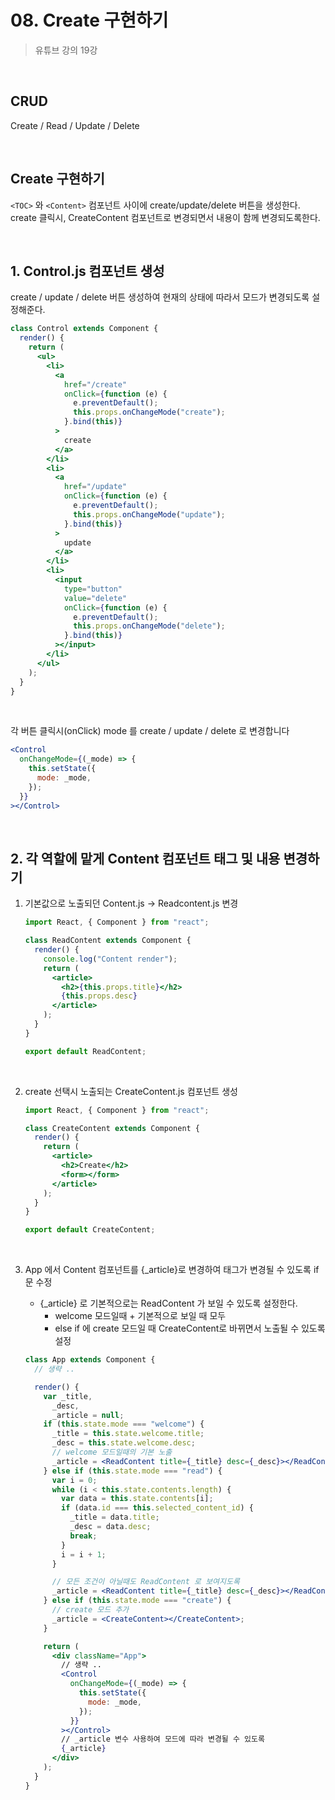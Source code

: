 # 08. Create 구현하기

> 유튜브 강의 19강

<br>

## CRUD

Create / Read / Update / Delete

<br>

## Create 구현하기

`<TOC>` 와 `<Content>` 컴포넌트 사이에 create/update/delete 버튼을 생성한다.  
create 클릭시, CreateContent 컴포넌트로 변경되면서 내용이 함께 변경되도록한다.

<br>

## 1. Control.js 컴포넌트 생성

create / update / delete 버튼 생성하여 현재의 상태에 따라서 모드가 변경되도록 설정해준다.

```jsx
class Control extends Component {
  render() {
    return (
      <ul>
        <li>
          <a
            href="/create"
            onClick={function (e) {
              e.preventDefault();
              this.props.onChangeMode("create");
            }.bind(this)}
          >
            create
          </a>
        </li>
        <li>
          <a
            href="/update"
            onClick={function (e) {
              e.preventDefault();
              this.props.onChangeMode("update");
            }.bind(this)}
          >
            update
          </a>
        </li>
        <li>
          <input
            type="button"
            value="delete"
            onClick={function (e) {
              e.preventDefault();
              this.props.onChangeMode("delete");
            }.bind(this)}
          ></input>
        </li>
      </ul>
    );
  }
}
```

<br>

각 버튼 클릭시(onClick) mode 를 create / update / delete 로 변경합니다

```jsx
<Control
  onChangeMode={(_mode) => {
    this.setState({
      mode: _mode,
    });
  }}
></Control>
```

<br>

## 2. 각 역할에 맡게 Content 컴포넌트 태그 및 내용 변경하기

1. 기본값으로 노출되던 Content.js → Readcontent.js 변경

   ```jsx
   import React, { Component } from "react";

   class ReadContent extends Component {
     render() {
       console.log("Content render");
       return (
         <article>
           <h2>{this.props.title}</h2>
           {this.props.desc}
         </article>
       );
     }
   }

   export default ReadContent;
   ```

<br>

2. create 선택시 노출되는 CreateContent.js 컴포넌트 생성

   ```jsx
   import React, { Component } from "react";

   class CreateContent extends Component {
     render() {
       return (
         <article>
           <h2>Create</h2>
           <form></form>
         </article>
       );
     }
   }

   export default CreateContent;
   ```

<br>

3. App 에서 Content 컴포넌트를 {\_article}로 변경하여 태그가 변경될 수 있도록 if 문 수정

   - {\_article} 로 기본적으로는 ReadContent 가 보일 수 있도록 설정한다.
     - welcome 모드일때 + 기본적으로 보일 때 모두
     - else if 에 create 모드일 때 CreateContent로 바뀌면서 노출될 수 있도록 설정

   ```jsx
   class App extends Component {
     // 생략 ..

     render() {
       var _title,
         _desc,
         _article = null;
       if (this.state.mode === "welcome") {
         _title = this.state.welcome.title;
         _desc = this.state.welcome.desc;
         // welcome 모드일때의 기본 노출
         _article = <ReadContent title={_title} desc={_desc}></ReadContent>;
       } else if (this.state.mode === "read") {
         var i = 0;
         while (i < this.state.contents.length) {
           var data = this.state.contents[i];
           if (data.id === this.selected_content_id) {
             _title = data.title;
             _desc = data.desc;
             break;
           }
           i = i + 1;
         }

         // 모든 조건이 아닐때도 ReadContent 로 보여지도록
         _article = <ReadContent title={_title} desc={_desc}></ReadContent>;
       } else if (this.state.mode === "create") {
         // create 모드 추가
         _article = <CreateContent></CreateContent>;
       }

       return (
         <div className="App">
           // 생략 ..
           <Control
             onChangeMode={(_mode) => {
               this.setState({
                 mode: _mode,
               });
             }}
           ></Control>
           // _article 변수 사용하여 모드에 따라 변경될 수 있도록
           {_article}
         </div>
       );
     }
   }
   ```
